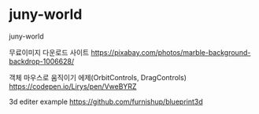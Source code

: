 # juny-world
juny-world

무료이미지 다운로드 사이트 
https://pixabay.com/photos/marble-background-backdrop-1006628/


객체 마우스로 움직이기 에제(OrbitControls, DragControls)
https://codepen.io/Lirys/pen/VweBYRZ


3d editer example
https://github.com/furnishup/blueprint3d